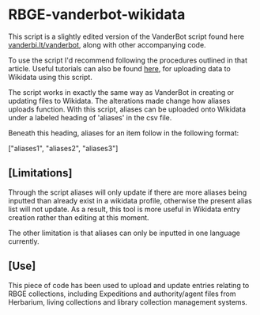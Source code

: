 # RBGE-vanderbot-wikidata

This script is a slightly edited version of the VanderBot script found here [vanderbi.lt/vanderbot](https://github.com/HeardLibrary/linked-data/blob/master/vanderbot/README.md), along with other accompanying code. 

To use the script I'd recommend following the procedures outlined in that article. Useful tutorials can also be found [here](http://baskauf.blogspot.com/2021/03/writing-your-own-data-to-wikidata-using.html), for uploading data to Wikidata using this script. 

The script works in exactly the same way as VanderBot in creating or updating files to Wikidata. The alterations made change how aliases uploads function. 
With this script, aliases can be uploaded onto Wikidata under a labeled heading of 'aliases' in the csv file. 

Beneath this heading, aliases for an item follow in the following format:

["aliases1", "aliases2", "aliases3"] 

## [Limitations]

Through the script aliases will only update if there are more aliases being inputted than already exist in a wikidata profile, otherwise the present alias list will not update. As a result,
this tool is more useful in Wikidata entry creation rather than editing at this moment. 

The other limitation is that aliases can only be inputted in one language currently. 

## [Use]

This piece of code has been used to upload and update entries relating to RBGE collections, including Expeditions and authority/agent files from Herbarium, living collections and library 
collection management systems. 

